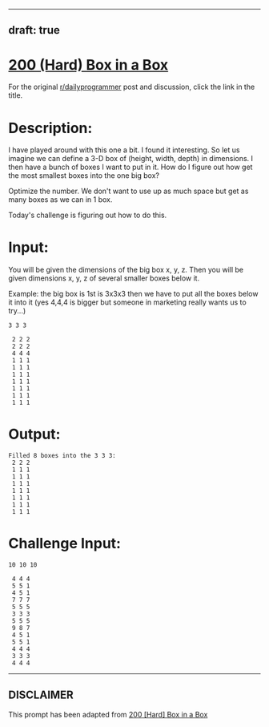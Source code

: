 ---
draft: true
----

# [200 (Hard) Box in a Box](https://www.reddit.com/r/dailyprogrammer/comments/2v0tx4/20150206_challenge_200_hard_box_in_a_box/)

For the original [r/dailyprogrammer](https://www.reddit.com/r/dailyprogrammer/) post and discussion, click the link in the title.

# Description:
I have played around with this one a bit. I found it interesting. So let us imagine we can define a 3-D box of (height, width, depth) in dimensions. I then have a bunch of boxes I want to put in it. How do I figure out how get the most smallest boxes into the one big box?

Optimize the number. We don't want to use up as much space but get as many boxes as we can in 1 box.

Today's challenge is figuring out how to do this. 

# Input:
You will be given the dimensions of the big box x, y, z. Then you will be given dimensions x, y, z of several smaller boxes below it.

Example:
the big box is 1st is 3x3x3 then we have to put all the boxes below it into it (yes 4,4,4 is bigger but someone in marketing really wants us to try...)


```
3 3 3

 2 2 2
 2 2 2
 4 4 4
 1 1 1
 1 1 1
 1 1 1
 1 1 1
 1 1 1
 1 1 1
 1 1 1
```
# Output:

```
Filled 8 boxes into the 3 3 3:
 2 2 2
 1 1 1
 1 1 1
 1 1 1
 1 1 1
 1 1 1
 1 1 1
 1 1 1
```
# Challenge Input:

```
10 10 10

 4 4 4
 5 5 1
 4 5 1
 7 7 7
 5 5 5
 3 3 3
 5 5 5
 9 8 7
 4 5 1
 5 5 1
 4 4 4
 3 3 3
 4 4 4
```

----
## **DISCLAIMER**
This prompt has been adapted from [200 [Hard] Box in a Box](https://www.reddit.com/r/dailyprogrammer/comments/2v0tx4/20150206_challenge_200_hard_box_in_a_box/
)
